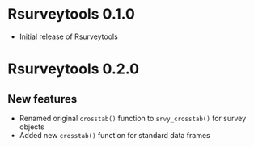 # Rsurveytools 0.1.0
* Initial release of Rsurveytools


# Rsurveytools 0.2.0

## New features
* Renamed original `crosstab()` function to `srvy_crosstab()` for survey objects
* Added new `crosstab()` function for standard data frames
